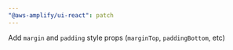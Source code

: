 ```yaml
---
"@aws-amplify/ui-react": patch
---
```


Add `margin` and `padding` style props (`marginTop`, `paddingBottom`, etc)
